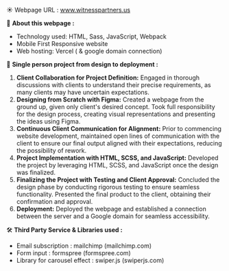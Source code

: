 ☀️ Webpage URL : <a href="https://www.witnesspartners.us" target="_blank">www.witnesspartners.us</a>


📒 **About this webpage :**

-   Technology used: HTML, Sass, JavaScript, Webpack
-   Mobile First Responsive website
-   Web hosting: Vercel ( & google domain connection)


🥇 **Single person project from design to deployment :**

1. **Client Collaboration for Project Definition:** Engaged in thorough discussions with clients to understand their precise requirements, as many clients may have uncertain expectations.
2. **Designing from Scratch with Figma:** Created a webpage from the ground up, given only client's desired concept. Took full responsibility for the design process, creating visual representations and presenting the ideas using Figma.
3. **Continuous Client Communication for Alignment:** Prior to commencing website development, maintained open lines of communication with the client to ensure our final output aligned with their expectations, reducing the possibility of rework.
4. **Project Implementation with HTML, SCSS, and JavaScript:** Developed the project by leveraging HTML, SCSS, and JavaScript once the design was finalized.
5. **Finalizing the Project with Testing and Client Approval:** Concluded the design phase by conducting rigorous testing to ensure seamless functionality. Presented the final product to the client, obtaining their confirmation and approval.
6. **Deployment:** Deployed the webpage and established a connection between the server and a Google domain for seamless accessibility.


🛠️ **Third Party Service & Libraries used :**

-   Email subscription : mailchimp (mailchimp.com)
-   Form input : formspree (formspree.com)
-   Library for carousel effect : swiper.js (swiperjs.com)
